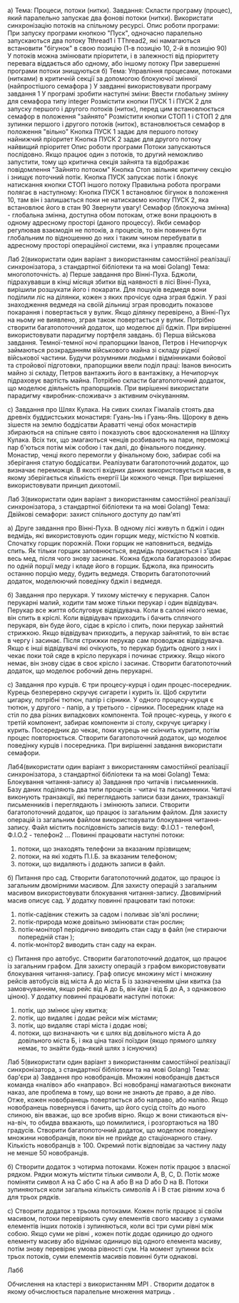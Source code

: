 а) Тема: Процеси, потоки (нитки).
Завдання: Скласти програму (процес), який паралельно запускає два фонові потоки (нитки). Використати синхронізацію потоків на спільному ресурсі.
Опис роботи програми:
При запуску програми кнопкою "Пуск", одночасно паралельно запускаються два потоку Tthread1 і TThread2, які намагаються встановити "бігунок" в свою позицію (1-в позицію 10, 2-й в позицію 90)
У потоків можна змінювати пріоритети, і в залежності від пріоритету перевага віддається або одному, або іншому потоку
При завершенні програми потоки знищуються
б) Тема: Управління процесами, потоками (нитками) в критичній секції за допомогою блокуючої змінної (найпростішого семафора )
У завданні використовувати програму завдання 1
У програмі зробити наступні зміни:
Ввести глобальну змінну для семафора типу integer
Розмістити кнопки ПУСК 1 і ПУСК 2 для запуску першого і другого потоків (ниток), перед цим встановлюється семафор в положення "зайнято"
Розмістити кнопки СТОП 1 і СТОП 2 для зупинки першого і другого потоків (ниток), встановлюється семафор в положення "вільно"
Кнопка ПУСК 1 задає для першого потоку найнижчий пріоритет
Кнопка ПУСК 2 задає для другого потоку найвищий пріоритет
Опис роботи програми
Потоки запускаються послідовно. Якщо працює один з потоків, то другий неможливо запустити, тому що критична секція зайнята та відображає повідомлення "Зайнято потоком"
Кнопка Стоп звільняє критичну секцію і знищує поточний потік.
Кнопка ПУСК запускає потік і блокує натискання кнопки СТОП іншого потоку
Правильна робота програми полягає в наступному: Кнопка ПУСК 1 встановлює бігунок в положення 10, там він і залишається поки не натискаємо кнопку ПУСК 2, яка встановлює його в стан 90
Звернути увагу! Семафор (блокуюча змінна) - глобальна змінна, доступна обом потокам, отже вони працюють в одному адресному просторі (даного процессу).
Якби семафор регулював взаємодія не потоків, а процесів, то він повинен бути глобальним по відношенню до них і таким чином перебувати в адресному просторі операційної системи, яка і управляє процесами

Лаб 2(використати один варіант з використанням самостійної реалізації синхронізатора, з стандартної бібліотеки та на мові Golang)
Тема: многопоточність.
а) Перше завдання про Вінні-Пуха. Бджоли, підрахувавши в кінці місяця збитки від наявності в лісі Вінні-Пуха, вирішили розшукати його і покарати. Для пошуків ведмедя вони поділили ліс на ділянки, кожен з яких прочісує одна зграя бджіл. У разі знаходження ведмедя на своїй дільниці зграя проводить показове покарання і повертається у вулик.
Якщо ділянку перевірено, а Вінні-Пух на ньому не виявлено, зграя також повертається у вулик. Потрібно створити багатопоточний додаток, що моделює дії бджіл. При вирішенні використовувати парадигму портфеля завдань.
б) Перша військова завдання. Темної-темної ночі прапорщики Іванов, Петров і Нечипорчук займаються розкраданням військового майна зі складу рідної військової частини. Будучи розумними людьми і відмінниками бойової та стройової підготовки, прапорщики ввели поділ праці: Іванов виносить майно зі складу, Петров вантажить його в вантажівку, а Нечипорчук підраховує  вартість майна. Потрібно скласти багатопоточний додаток, що моделює діяльність прапорщиків. При вирішенні використати парадигму «виробник-споживач» з активним очікуванням.

с) Завдання про Шлях Кулака. На сивих схилах Гімалаїв стоять два древніх буддистських монастиря: Гуань-Інь і Гуань-Янь. Щороку в день зішестя на землю боддісатви Араватті ченці обох монастирів збираються на спільне свято і показують своє вдосконалення на Шляху Кулака. Всіх тих, що змагаються ченців розбивають на пари, переможці пар б'ються потім між собою і так далі, до фінального поєдинку. Монастир, ченці якого перемогли у фінальному бою, забирає собі на зберігання статую боддісатви. Реалізувати багатопоточний додаток, що визначає переможця. В якості вхідних даних використовується масив, в якому зберігається кількість енергії Ци кожного ченця. При вирішенні використовувати принцип дихотомії.

Лаб 3(використати один варіант з використанням самостійної реалізації синхронізатора, з стандартної бібліотеки та на мові Golang)
Тема: Двійкові семафори: захист спільного доступу до пам'яті

а) Друге завдання про Вінні-Пуха. В одному лісі живуть n бджіл і один ведмідь, які використовують один горщик меду, місткістю N ковтків. Спочатку горщик порожній. Поки горщик не наповниться, ведмідь спить. Як тільки горщик заповнюється, ведмідь прокидається і з'їдає весь мед, після чого знову засинає. Кожна бджола багаторазово збирає по одній порції меду і кладе його в горщик. Бджола, яка приносить останню порцію меду, будить ведмедя. Створить багатопоточний додаток, моделюючий поведінку бджіл і ведмедя.

б) Завдання про перукаря. У тихому містечку є перукарня. Салон перукарні малий, ходити там може тільки перукар і один відвідувач. Перукар все життя обслуговує відвідувача. Коли в салоні нікого немає, він спить в кріслі. Коли відвідувач приходить і бачить сплячого перукаря, він буде його, сідає в крісло і спить, поки перукар зайнятий стрижкою. Якщо відвідувач приходить, а перукар зайнятий, то він встає в чергу і засинає. Після стрижки перукар сам проводжає відвідувача. Якщо є інші відвідувачі які очікують, то перукар будить одного з них і чекає поки той сяде в крісло перукаря і починає стрижку. Якщо нікого немає, він знову сідає в своє крісло і засинає. Створити багатопоточний додаток, що моделює робочий день перукарні.

с) Завдання про курців. Є три процесу-курця і один процес-посередник. Курець безперервно скручує сигарети і курить їх. Щоб скрутити цигарку, потрібні тютюн, папір і сірники. У одного процесу-курця є тютюн, у другого - папір, а у третього - сірники. Посередник кладе на стіл по два різних випадкових компонента. Той процес-курець, у якого є третій компонент, забирає компоненти зі столу, скручує цигарку і курить. Посередник до чекає, поки курець не скінчить курити, потім процес повторюється. Створити багатопоточний додаток, що моделює поведінку курців і посередника. При вирішенні завдання використати семафори.

Лаб4(використати один варіант з використанням самостійної реалізації синхронізатора, з стандартної бібліотеки та на мові Golang)
Тема: Блокування читання-запису
а) Завдання про читачів і письменників. Базу даних поділяють два типи процесів - читачі та письменники. Читачі виконують транзакції, які переглядають записи бази даних, транзакції письменників і переглядають і змінюють записи.
Створити багатопоточний додаток, що працює із загальним файлом.
Для захисту операцій із загальним файлом використовувати блокування читання-запису. Файл містить послідовність записів виду: Ф.І.О.1 - телефон1, Ф.І.О.2 - телефон2 ... Повинні працювати наступні потоки:
1) потоки, що знаходять телефони за вказаним прізвищем;
2) потоки, на які ходять П.І.Б. за вказаним телефоном;
3) потоки, що видаляють і додають записи в файл.

б) Питання про сад. Створити багатопоточний додаток, що працює із загальним двомірними масивом. Для захисту операцій з загальним масивом використовувати блокування читання-запису. Двовимірний масив описує сад. У додатку повинні працювати такі потоки:
1) потік-садівник стежить за садом і поливає зів'ялі рослини;
2) потік-природа може довільно змінювати стан рослин;
3) потік-монітор1 періодично виводить стан саду в файл (не стираючи попередній стан );
4) потік-монітор2 виводить стан саду на екран.

с) Питання про автобус. Створити багатопоточний додаток, що працює із загальним графом.
Для захисту операцій з графом використовувати блокування читання-запису.
Граф описує множину міст і множину рейсів автобусів від міста А до міста Б із зазначенням ціни квитка (за замовчуванням, якщо рейс від А до Б, він йде і від Б до А, з однаковою ціною). У додатку повинні працювати наступні потоки:
1) потік, що змінює ціну квитка;
2) потік, що видаляє і додає рейси між містами;
3) потік, що видаляє старі міста і додає нові;
4) потоки, що визначають чи є шлях від довільного міста А до довільного міста Б, і яка ціна такої поїздки (якщо прямого шляху немає, то знайти будь-який шлях з існуючих)


Лаб 5(використати один варіант з використанням самостійної реалізації синхронізатора, з стандартної бібліотеки та на мові Golang)
Тема: бар'єри
а) Завдання про новобранців. Множині новобранців дається команда «наліво»
або «направо». Всі новобранці намагаються виконати наказ, але проблема в
тому, що вони не знають де право, а де ліво. Отже, кожен новобранець повертається або направо, або наліво. Якщо новобранець повернувся і бачить, що його сусід стоїть до нього спиною, він вважає, що все зробив вірно. Якщо ж вони стикаються віч-на-віч, то обидва вважають, що помилилися, і розгортаються на 180 градусів. Створити багатопоточний додаток, що моделює поведінку множини новобранців, поки він не прийде до стаціонарного стану. Кількість новобранців ≥ 100. Окремий потік відповідає за частину ладу не менше 50 новобранців.

б) Створити додаток з чотирма потоками. Кожен потік працює
з власної рядком. Рядки можуть містити тільки символи А, B, C, D.
Потік може поміняти символ А на С або С на А або В на D або D на В. Потоки зупиняються коли загальна кількість символів А і В стає рівним хоча б для трьох рядків.

с) Створити додаток з трьома потоками. Кожен потік працює зі своїм масивом, потоки перевіряють суму елементів свого масиву з сумами елементів інших потоків і зупиняються, коли всі три суми рівні між собою. Якщо суми не рівні , кожен потік додає одиницю до одного елементу масиву або віднімає одиницю від одного елемента масиву, потім знову перевіряє умова рівності сум. На момент зупинки всіх трьох потоків, суми елементів масивів повинні бути однакові.

Лаб6

Обчислення на кластері з використанням MPI .
Створити додаток в якому обчислюється паралельне множення матриць .